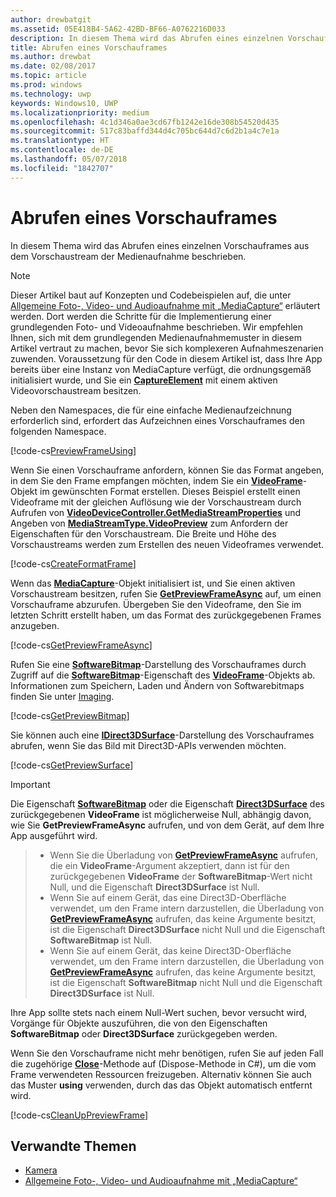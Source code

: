 ```yaml
---
author: drewbatgit
ms.assetid: 05E418B4-5A62-42BD-BF66-A0762216D033
description: In diesem Thema wird das Abrufen eines einzelnen Vorschauframes aus dem Vorschaustream der Medienaufnahme beschrieben.
title: Abrufen eines Vorschauframes
ms.author: drewbat
ms.date: 02/08/2017
ms.topic: article
ms.prod: windows
ms.technology: uwp
keywords: Windows10, UWP
ms.localizationpriority: medium
ms.openlocfilehash: 4c1d346a0ae3cd67fb1242e16de308b54520d435
ms.sourcegitcommit: 517c83baffd344d4c705bc644d7c6d2b1a4c7e1a
ms.translationtype: HT
ms.contentlocale: de-DE
ms.lasthandoff: 05/07/2018
ms.locfileid: "1842707"
---
```

# <a name="get-a-preview-frame"></a>Abrufen eines Vorschauframes


In diesem Thema wird das Abrufen eines einzelnen Vorschauframes aus dem Vorschaustream der Medienaufnahme beschrieben.

> [!NOTE] 
> Dieser Artikel baut auf Konzepten und Codebeispielen auf, die unter [Allgemeine Foto-, Video- und Audioaufnahme mit „MediaCapture“](basic-photo-video-and-audio-capture-with-MediaCapture.md) erläutert werden. Dort werden die Schritte für die Implementierung einer grundlegenden Foto- und Videoaufnahme beschrieben. Wir empfehlen Ihnen, sich mit dem grundlegenden Medienaufnahmemuster in diesem Artikel vertraut zu machen, bevor Sie sich komplexeren Aufnahmeszenarien zuwenden. Voraussetzung für den Code in diesem Artikel ist, dass Ihre App bereits über eine Instanz von MediaCapture verfügt, die ordnungsgemäß initialisiert wurde, und Sie ein [**CaptureElement**](https://msdn.microsoft.com/library/windows/apps/br209278) mit einem aktiven Videovorschaustream besitzen.

Neben den Namespaces, die für eine einfache Medienaufzeichnung erforderlich sind, erfordert das Aufzeichnen eines Vorschauframes den folgenden Namespace.

[!code-cs[PreviewFrameUsing](./code/BasicMediaCaptureWin10/cs/MainPage.xaml.cs#SnippetPreviewFrameUsing)]

Wenn Sie einen Vorschauframe anfordern, können Sie das Format angeben, in dem Sie den Frame empfangen möchten, indem Sie ein [**VideoFrame**](https://msdn.microsoft.com/library/windows/apps/dn930917)-Objekt im gewünschten Format erstellen. Dieses Beispiel erstellt einen Videoframe mit der gleichen Auflösung wie der Vorschaustream durch Aufrufen von [**VideoDeviceController.GetMediaStreamProperties**](https://msdn.microsoft.com/library/windows/apps/br211995) und Angeben von [**MediaStreamType.VideoPreview**](https://msdn.microsoft.com/library/windows/apps/br226640) zum Anfordern der Eigenschaften für den Vorschaustream. Die Breite und Höhe des Vorschaustreams werden zum Erstellen des neuen Videoframes verwendet.

[!code-cs[CreateFormatFrame](./code/BasicMediaCaptureWin10/cs/MainPage.xaml.cs#SnippetCreateFormatFrame)]

Wenn das [**MediaCapture**](https://msdn.microsoft.com/library/windows/apps/br241124)-Objekt initialisiert ist, und Sie einen aktiven Vorschaustream besitzen, rufen Sie [**GetPreviewFrameAsync**](https://msdn.microsoft.com/library/windows/apps/dn926711) auf, um einen Vorschauframe abzurufen. Übergeben Sie den Videoframe, den Sie im letzten Schritt erstellt haben, um das Format des zurückgegebenen Frames anzugeben.

[!code-cs[GetPreviewFrameAsync](./code/BasicMediaCaptureWin10/cs/MainPage.xaml.cs#SnippetGetPreviewFrameAsync)]

Rufen Sie eine [**SoftwareBitmap**](https://msdn.microsoft.com/library/windows/apps/dn887358)-Darstellung des Vorschauframes durch Zugriff auf die [**SoftwareBitmap**](https://msdn.microsoft.com/library/windows/apps/dn930926)-Eigenschaft des [**VideoFrame**](https://msdn.microsoft.com/library/windows/apps/dn930917)-Objekts ab. Informationen zum Speichern, Laden und Ändern von Softwarebitmaps finden Sie unter [Imaging](imaging.md).

[!code-cs[GetPreviewBitmap](./code/BasicMediaCaptureWin10/cs/MainPage.xaml.cs#SnippetGetPreviewBitmap)]

Sie können auch eine [**IDirect3DSurface**](https://msdn.microsoft.com/library/windows/apps/dn965505)-Darstellung des Vorschauframes abrufen, wenn Sie das Bild mit Direct3D-APIs verwenden möchten.

[!code-cs[GetPreviewSurface](./code/BasicMediaCaptureWin10/cs/MainPage.xaml.cs#SnippetGetPreviewSurface)]

> [!IMPORTANT]
> Die Eigenschaft [**SoftwareBitmap**](https://msdn.microsoft.com/library/windows/apps/dn930926) oder die Eigenschaft [**Direct3DSurface**](https://msdn.microsoft.com/library/windows/apps/dn930920) des zurückgegebenen **VideoFrame** ist möglicherweise Null, abhängig davon, wie Sie **GetPreviewFrameAsync** aufrufen, und von dem Gerät, auf dem Ihre App ausgeführt wird.

> - Wenn Sie die Überladung von [**GetPreviewFrameAsync**](https://msdn.microsoft.com/library/windows/apps/dn926713) aufrufen, die ein **VideoFrame**-Argument akzeptiert, dann ist für den zurückgegebenen **VideoFrame** der **SoftwareBitmap**-Wert nicht Null, und die Eigenschaft **Direct3DSurface** ist Null.
> - Wenn Sie auf einem Gerät, das eine Direct3D-Oberfläche verwendet, um den Frame intern darzustellen, die Überladung von [**GetPreviewFrameAsync**](https://msdn.microsoft.com/library/windows/apps/dn926712) aufrufen, das keine Argumente besitzt, ist die Eigenschaft **Direct3DSurface** nicht Null und die Eigenschaft **SoftwareBitmap** ist Null.
> - Wenn Sie auf einem Gerät, das keine Direct3D-Oberfläche verwendet, um den Frame intern darzustellen, die Überladung von [**GetPreviewFrameAsync**](https://msdn.microsoft.com/library/windows/apps/dn926712) aufrufen, das keine Argumente besitzt, ist die Eigenschaft **SoftwareBitmap** nicht Null und die Eigenschaft **Direct3DSurface** ist Null.

Ihre App sollte stets nach einem Null-Wert suchen, bevor versucht wird, Vorgänge für Objekte auszuführen, die von den Eigenschaften **SoftwareBitmap** oder **Direct3DSurface** zurückgegeben werden.

Wenn Sie den Vorschauframe nicht mehr benötigen, rufen Sie auf jeden Fall die zugehörige [**Close**](https://msdn.microsoft.com/library/windows/apps/dn930918)-Methode auf (Dispose-Methode in C#), um die vom Frame verwendeten Ressourcen freizugeben. Alternativ können Sie auch das Muster **using** verwenden, durch das das Objekt automatisch entfernt wird.

[!code-cs[CleanUpPreviewFrame](./code/BasicMediaCaptureWin10/cs/MainPage.xaml.cs#SnippetCleanUpPreviewFrame)]

## <a name="related-topics"></a>Verwandte Themen

* [Kamera](camera.md)
* [Allgemeine Foto-, Video- und Audioaufnahme mit „MediaCapture“](basic-photo-video-and-audio-capture-with-MediaCapture.md)
 

 




